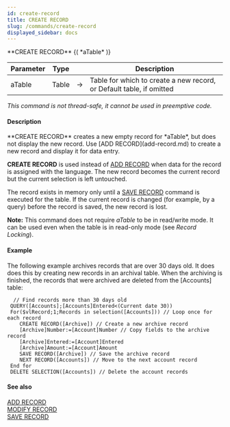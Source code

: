 ```yaml
---
id: create-record
title: CREATE RECORD
slug: /commands/create-record
displayed_sidebar: docs
---
```


<!--REF #_command_.CREATE RECORD.Syntax-->**CREATE RECORD** {( *aTable* )}<!-- END REF-->
<!--REF #_command_.CREATE RECORD.Params-->
| Parameter | Type |  | Description |
| --- | --- | --- | --- |
| aTable | Table | &#8594;  | Table for which to create a new record, or Default table, if omitted |

<!-- END REF-->

*This command is not thread-safe, it cannot be used in preemptive code.*


#### Description 

<!--REF #_command_.CREATE RECORD.Summary-->**CREATE RECORD** creates a new empty record for *aTable*, but does not display the new record.<!-- END REF--> Use [ADD RECORD](add-record.md) to create a new record and display it for data entry. 

**CREATE RECORD** is used instead of [ADD RECORD](add-record.md) when data for the record is assigned with the language. The new record becomes the current record but the current selection is left untouched.

The record exists in memory only until a [SAVE RECORD](save-record.md) command is executed for the table. If the current record is changed (for example, by a query) before the record is saved, the new record is lost.

**Note:** This command does not require *aTable* to be in read/write mode. It can be used even when the table is in read-only mode (see *Record Locking*). 

#### Example 

The following example archives records that are over 30 days old. It does does this by creating new records in an archival table. When the archiving is finished, the records that were archived are deleted from the \[Accounts\] table:

```4d
  // Find records more than 30 days old
 QUERY([Accounts];[Accounts]Entered<(Current date 30))
 For($vlRecord;1;Records in selection([Accounts])) // Loop once for each record
    CREATE RECORD([Archive]) // Create a new archive record
    [Archive]Number:=[Account]Number // Copy fields to the archive record
    [Archive]Entered:=[Account]Entered
    [Archive]Amount:=[Account]Amount
    SAVE RECORD([Archive]) // Save the archive record
    NEXT RECORD([Accounts]) // Move to the next account record
 End for
 DELETE SELECTION([Accounts]) // Delete the account records
```

#### See also 

[ADD RECORD](add-record.md)  
[MODIFY RECORD](modify-record.md)  
[SAVE RECORD](save-record.md)  